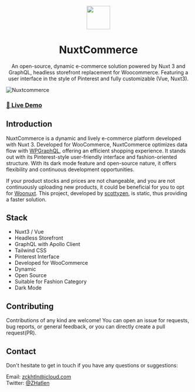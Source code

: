 <p align="center">
  <img width="64" align="center" src="https://github.com/zackha/nuxtcommerce/assets/79358543/ac0ae5da-b077-4c5d-9e56-23a6b16498ed">
</p>
<h1 align="center">
  NuxtCommerce
</h1>
<p align="center">
  An open-source, dynamic e-commerce solution powered by Nuxt 3 and GraphQL, headless storefront replacement for Woocommerce. Featuring a user interface in the style of Pinterest and fully customizable (Vue, Nuxt3).
</p>

![Nuxtcommerce](https://github.com/zackha/nuxtcommerce/assets/79358543/0fbd5415-f449-4a7f-9031-33f8be0e447c)

### [🚀 Live Demo](https://nuxtcommerce.netlify.app/)

## Introduction

NuxtCommerce is a dynamic and lively e-commerce platform developed with Nuxt 3. Developed for WooCommerce, NuxtCommerce optimizes data flow with [WPGraphQL](https://github.com/wp-graphql/wp-graphql), offering an efficient shopping experience. It stands out with its Pinterest-style user-friendly interface and fashion-oriented structure. With its dark mode feature and open-source nature, it offers flexibility and continuous development opportunities.

If your product stocks and prices are not changeable, and you are not continuously uploading new products, it could be beneficial for you to opt for [Woonuxt](https://github.com/scottyzen/woonuxt#readme). This project, developed by [scottyzen](https://github.com/scottyzen), is static, thus providing a faster solution.

## Stack

- Nuxt3 / Vue
- Headless Storefront
- GraphQL with Apollo Client
- Tailwind CSS
- Pinterest Interface
- Developed for WooCommerce
- Dynamic
- Open Source
- Suitable for Fashion Category
- Dark Mode

## Contributing

Contributions of any kind are welcome! You can open an issue for requests, bug reports, or general feedback, or you can directly create a pull request(PR).

## Contact

Don't hesitate to get in touch if you have any questions or suggestions:

Email: zckhtln@icloud.com</br>
Twitter: [@ZHatlen](https://twitter.com/ZHatlen)
